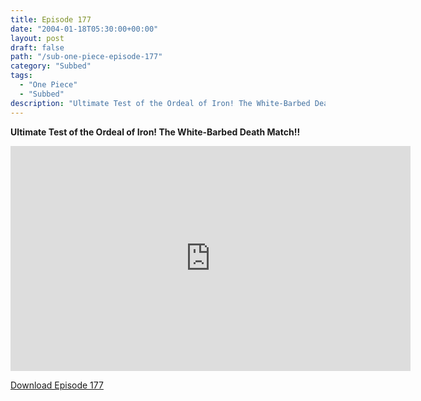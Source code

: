 ```yaml
---
title: Episode 177
date: "2004-01-18T05:30:00+00:00"
layout: post
draft: false
path: "/sub-one-piece-episode-177"
category: "Subbed"
tags:
  - "One Piece"
  - "Subbed"
description: "Ultimate Test of the Ordeal of Iron! The White-Barbed Death Match!!"
---
```


**Ultimate Test of the Ordeal of Iron! The White-Barbed Death Match!!**

<iframe width="640" height="360" src="https://www.rapidvideo.com/e/FXQGG8VFWJ" frameborder="0" marginwidth=0 marginheight=0 scrolling=no allowfullscreen></iframe>

<a href="http://ouo.io/qs/eCodkFEQ?s=https://rapidvid.to/d/https://www.rapidvideo.com/e/FXQGG8VFWJ">Download Episode 177</a>
